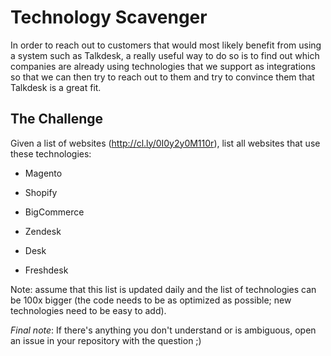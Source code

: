 # Technology Scavenger

In order to reach out to customers that would most likely benefit from using a system such as Talkdesk, a really useful way to do so is to find out which companies are already using technologies that we support as integrations so that we can then try to reach out to them and try to convince them that Talkdesk is a great fit.

## The Challenge

Given a list of websites (http://cl.ly/0I0y2y0M110r), list all websites that use these technologies:

- Magento
- Shopify
- BigCommerce

- Zendesk
- Desk
- Freshdesk

Note: assume that this list is updated daily and the list of technologies can be 100x bigger (the code needs to be as optimized as possible; new technologies need to be easy to add).

*Final note*: If there's anything you don't understand or is ambiguous, open an issue in your repository with the question ;) 